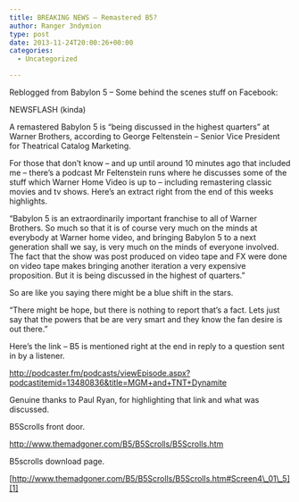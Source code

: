 ```yaml
---
title: BREAKING NEWS — Remastered B5?
author: Ranger 3ndymion
type: post
date: 2013-11-24T20:00:26+00:00
categories:
  - Uncategorized

---
```

Reblogged from Babylon 5 &#8211; Some behind the scenes stuff on Facebook:

NEWSFLASH (kinda)

A remastered Babylon 5 is “being discussed in the highest quarters” at Warner Brothers, according to George Feltenstein &#8211; Senior Vice President for Theatrical Catalog Marketing.

For those that don’t know – and up until around 10 minutes ago that included me – there’s a podcast Mr Feltenstein runs where he discusses some of the stuff which Warner Home Video is up to – including remastering classic movies and tv shows. Here’s an extract right from the end of this weeks highlights.

“Babylon 5 is an extraordinarily important franchise to all of Warner Brothers. So much so that it is of course very much on the minds at everybody at Warner home video, and bringing Babylon 5 to a next generation shall we say, is very much on the minds of everyone involved. The fact that the show was post produced on video tape and FX were done on video tape makes bringing another iteration a very expensive proposition. But it is being discussed in the highest of quarters.”

So are like you saying there might be a blue shift in the stars.

“There might be hope, but there is nothing to report that’s a fact. Lets just say that the powers that be are very smart and they know the fan desire is out there.”

Here’s the link – B5 is mentioned right at the end in reply to a question sent in by a listener.

<http://podcaster.fm/podcasts/viewEpisode.aspx?podcastitemid=13480836&title=MGM+and+TNT+Dynamite>

Genuine thanks to Paul Ryan, for highlighting that link and what was discussed.

B5Scrolls front door.

<http://www.themadgoner.com/B5/B5Scrolls/B5Scrolls.htm>

B5scrolls download page.

[http://www.themadgoner.com/B5/B5Scrolls/B5Scrolls.htm#Screen4\_01\_5][1]

 [1]: http://www.themadgoner.com/B5/B5Scrolls/B5Scrolls.htm#Screen4_01_5
